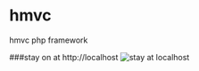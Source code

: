 # hmvc
hmvc  php framework 

###stay on at http://localhost
![stay at localhost](https://cdn5.vectorstock.com/i/1000x1000/01/89/stay-at-home-online-meeting-people-computer-vector-30820189.jpg)
